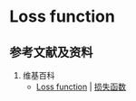 # Loss function

## 参考文献及资料

1. 维基百科
	- [Loss function](https://en.wikipedia.org/wiki/Loss_function) | [损失函数](https://en.wikipedia.org/wiki/损失函数) 

